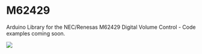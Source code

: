 M62429
======

Arduino Library for the NEC/Renesas M62429 Digital Volume Control - Code examples coming soon.


<img src="http://www.hobbytent.com/other/files/320-318_HR_0.jpg" />
